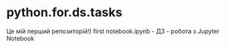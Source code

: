 # python.for.ds.tasks
Це мій перший репозиторій!)
first notebook.ipynb - ДЗ - робота з Jupyter Notebook
